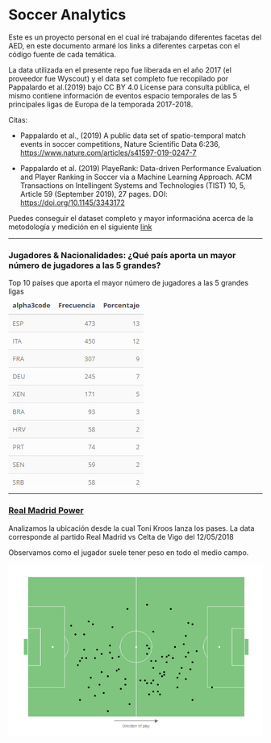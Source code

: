 
# Soccer Analytics

Este es un proyecto personal en el cual iré trabajando diferentes facetas del AED, en este documento armaré los links a diferentes carpetas con el código fuente de cada temática.

La data utilizada en el presente repo fue liberada en el año 2017 (el proveedor fue Wyscout) y el data set completo fue recopilado por Pappalardo et al.(2019) bajo CC BY 4.0 License para consulta pública, el mismo contiene información de eventos espacio temporales de las 5 principales ligas de Europa de la temporada 2017-2018.

Citas:

- Pappalardo et al., (2019) A public data set of spatio-temporal match events in soccer competitions, Nature Scientific Data 6:236, https://www.nature.com/articles/s41597-019-0247-7

- Pappalardo et al. (2019) PlayeRank: Data-driven Performance Evaluation and Player Ranking in Soccer via a Machine Learning Approach. ACM Transactions on Intellingent Systems and Technologies (TIST) 10, 5, Article 59 (September 2019), 27 pages. DOI: https://doi.org/10.1145/3343172

Puedes conseguir el dataset completo y mayor informacióna acerca de la metodología y medición en el siguiente [link](https://figshare.com/collections/Soccer_match_event_dataset/4415000)

------------------------------------------------------------------------


### Jugadores & Nacionalidades: ¿Qué país aporta un mayor número de jugadores a las 5 grandes?

Top 10 países que aporta el mayor número de jugadores a las 5 grandes ligas

![Jugadores](/img/jugadores.png)

------------------------------------------------------------------------

### [Real Madrid Power](https://github.com/Vic16/Soccer-Analytics/tree/master/Real%20Madrid%20Power%2020117)

Analizamos la ubicación desde la cual Toni Kroos lanza los pases. La data corresponde al partido Real Madrid vs Celta de Vigo del 12/05/2018

Observamos como el jugador suele tener peso en todo el medio campo. 

![](/img/Kroos_Pass_Performance.png)
